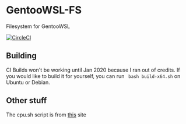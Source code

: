 # GentooWSL-FS
Filesystem for GentooWSL

[![CircleCI](https://circleci.com/gh/ThatWeirdAndrew/GentooWSL-FS.svg?style=svg)](https://circleci.com/gh/ThatWeirdAndrew/GentooWSL-FS)

## Building
CI Builds won't be working until Jan 2020 because I ran out of credits. If you would like to build it for yourself, you can run ` bash build-x64.sh` on Ubuntu or Debian.

## Other stuff
The cpu.sh script is from [this](https://blechtog.wordpress.com/2012/12/02/gentoo-autoconfigure-number-of-cpu-in-make-conf/) site
